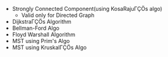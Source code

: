 - Strongly Connected Component(using KosaRajuΓÇÖs algo)
  - Valid only for Directed Graph
- DijkstraΓÇÖs Algorithm
- Bellman-Ford Algo
- Floyd Warshall Algorithm
- MST using Prim's Algo
- MST using KruskalΓÇÖs Algo
